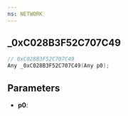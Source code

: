 ```yaml
---
ns: NETWORK
---
```

## _0xC028B3F52C707C49

```c
// 0xC028B3F52C707C49
Any _0xC028B3F52C707C49(Any p0);
```

## Parameters
* **p0**:
